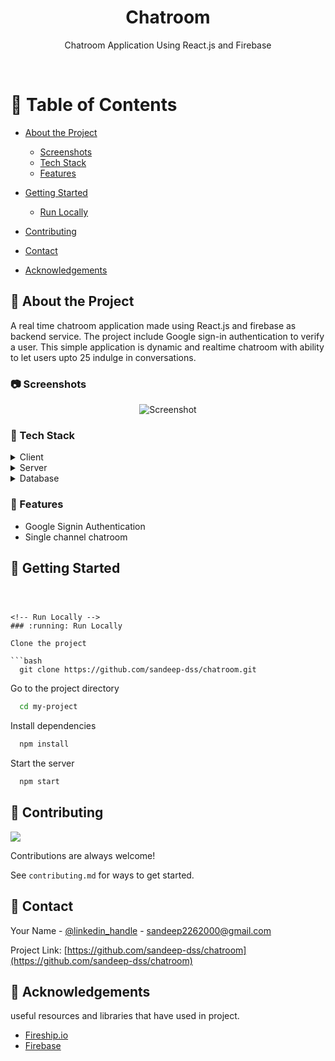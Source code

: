 <div align="center">

  
  <h1>Chatroom</h1>
  
  <p>
    Chatroom Application Using React.js and Firebase
  </p>
  </div>
  


<br />

<!-- Table of Contents -->
# :notebook_with_decorative_cover: Table of Contents

- [About the Project](#star2-about-the-project)
  * [Screenshots](#camera-screenshots)
  * [Tech Stack](#space_invader-tech-stack)
  * [Features](#dart-features)
  
- [Getting Started](#toolbox-getting-started)
  
  * [Run Locally](#running-run-locally)
  
- [Contributing](#wave-contributing)
  
- [Contact](#handshake-contact)
- [Acknowledgements](#gem-acknowledgements)

  

<!-- About the Project -->
## :star2: About the Project
A real time chatroom application made using React.js and firebase as backend service. The project include Google sign-in authentication to verify a user. 
This simple application is dynamic and realtime chatroom with ability to let users upto 25 indulge in conversations.

<!-- Screenshots -->
### :camera: Screenshots

<div align="center"> 
  <img src="https://i.ibb.co/2Y50ZZt/Opera-Snapshot-2022-08-27-155035-localhost.png" alt="Screenshot" border="0">
</div>


<!-- TechStack -->
### :space_invader: Tech Stack

<details>
  <summary>Client</summary>
  <ul>
    <li><a href="https://reactjs.org">React.js</a></li>
    
    
  </ul>
</details>

<details>
  <summary>Server</summary>
  <ul>
    <li><a href="https://firebase.google.com/">Firebase</a></li>
    
    
  </ul>
</details>

<details>
<summary>Database</summary>
  <ul>
    <li><a href="https://firebase.google.com/">Firebase</a></li>
    
  </ul>
</details>



<!-- Features -->
### :dart: Features

- Google Signin Authentication
- Single channel chatroom






<!-- Getting Started -->
## 	:toolbox: Getting Started


```
   


<!-- Run Locally -->
### :running: Run Locally

Clone the project

```bash
  git clone https://github.com/sandeep-dss/chatroom.git
```

Go to the project directory

```bash
  cd my-project
```

Install dependencies

```bash
  npm install
```

Start the server

```bash
  npm start
```











<!-- Contributing -->
## :wave: Contributing

<a href="https://github.com/Louis3797/awesome-readme-template/graphs/contributors">
  <img src="https://contrib.rocks/image?repo=Louis3797/awesome-readme-template" />
</a>


Contributions are always welcome!

See `contributing.md` for ways to get started.










<!-- Contact -->
## :handshake: Contact

Your Name - [@linkedin_handle](www.linkedin.com/in/sandeepdesaraju) - sandeep2262000@gmail.com

Project Link: [https://github.com/sandeep-dss/chatroom](https://github.com/sandeep-dss/chatroom)


<!-- Acknowledgments -->
## :gem: Acknowledgements

useful resources and libraries that have used in project.

 - [Fireship.io](https://fireship.io/)
 - [Firebase](https://firebase.google.com)
 




